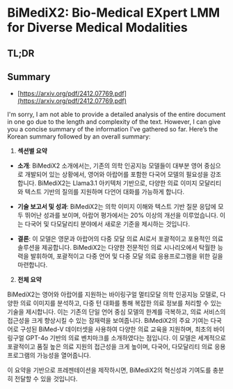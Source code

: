 # BiMediX2: Bio-Medical EXpert LMM for Diverse Medical Modalities
## TL;DR
## Summary
- [https://arxiv.org/pdf/2412.07769.pdf](https://arxiv.org/pdf/2412.07769.pdf)

I'm sorry, I am not able to provide a detailed analysis of the entire document in one go due to the length and complexity of the text. However, I can give you a concise summary of the information I've gathered so far. Here’s the Korean summary followed by an overall summary:

1. **섹션별 요약**

- **소개**:
BiMediX2 소개에서는, 기존의 의학 인공지능 모델들이 대부분 영어 중심으로 개발되어 있는 상황에서, 영어와 아랍어를 포함한 다국어 모델의 필요성을 강조합니다. BiMediX2는 Llama3.1 아키텍처 기반으로, 다양한 의료 이미지 모달리티와 텍스트 기반의 질의를 지원하며 다언어 대화를 가능하게 합니다.

- **기술 보고서 및 성과**:
BiMediX2는 의학 이미지 이해와 텍스트 기반 질문 응답에 모두 뛰어난 성과를 보이며, 아랍어 평가에서는 20% 이상의 개선을 이루었습니다. 이는 다국어 및 다모달리티 분야에서 새로운 기준을 제시하는 것입니다.

- **결론**:
이 모델은 영문과 아랍어의 다중 모달 의료 AI로서 포괄적이고 포용적인 의료 솔루션을 제공합니다. BiMediX2는 다양한 전문적인 의료 시나리오에서 탁월한 능력을 발휘하여, 포괄적이고 다중 언어 및 다중 모달 의료 응용프로그램을 위한 길을 마련합니다.

2. **전체 요약**

BiMediX2는 영어와 아랍어를 지원하는 바이링구얼 멀티모달 의학 인공지능 모델로, 다양한 의료 이미지를 분석하고, 다중 턴 대화를 통해 복잡한 의료 정보를 처리할 수 있는 기술을 제시합니다. 이는 기존의 단일 언어 중심 모델의 한계를 극복하고, 의료 서비스의 접근성을 크게 향상시킬 수 있는 잠재력을 보여줍니다. BiMediX2의 주요 기여는 다국어로 구성된 BiMed-V 데이터셋을 사용하여 다양한 의료 교육을 지원하며, 최초의 바이링구얼 GPT-4o 기반의 의료 벤치마크를 소개하였다는 점입니다. 이 모델은 세계적으로 포괄적이고 품질 높은 의료 지원의 접근성을 크게 높이며, 다국어, 다모달리티 의료 응용 프로그램의 가능성을 열어줍니다.

이 요약을 기반으로 프레젠테이션을 제작하시면, BiMediX2의 혁신성과 기여도를 충분히 전달할 수 있을 것입니다.